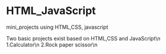 # HTML_JavaScript
mini_projects using HTML,CSS, javascript

Two basic projects exist  based on HTML,CSS and JavaScript\n
1.Calculator\n
2.Rock paper scissor\n
